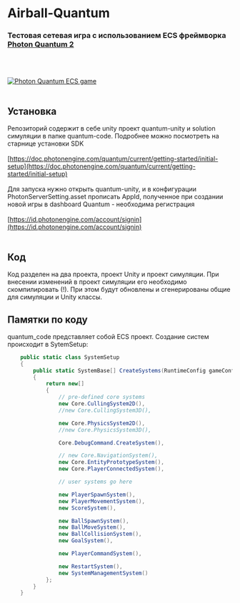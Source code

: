 # Airball-Quantum

### Тестовая сетевая игра с использованием ECS фреймворка [Photon Quantum 2](https://www.photonengine.com/quantum)
<br/>
<br/>

[![Photon Quantum ECS game](https://img.youtube.com/vi/RdnWkFfr25o/0.jpg)](https://www.youtube.com/watch?v=RdnWkFfr25o)
<br/>
<br/>
## Установка

Репозиторий содержит в себе unity проект quantum-unity и solution симуляции в папке quantum-code. Подробнее можно посмотреть на старнице установки SDK
<br><br>
[https://doc.photonengine.com/quantum/current/getting-started/initial-setup](https://doc.photonengine.com/quantum/current/getting-started/initial-setup)
<br><br>
Для запуска нужно открыть quantum-unity, и в конфигурации PhotonServerSetting.asset прописать AppId, полученное при создании новой игры в dashboard Quantum - необходима регистрация
<br><br>
[https://id.photonengine.com/account/signin](https://id.photonengine.com/account/signin)
<br><br>
## Код
Код разделен на два проекта, проект Unity и проект симуляции. При внесении изменений в проект симуляции его необходимо скомпилировать (!). При этом будут обновлены и сгенерированы общие для симуляции и Unity классы.


## Памятки по коду

quantum_code представляет собой ECS проект. Создание систем происходит в SytemSetup:


```C#
    public static class SystemSetup
    {
        public static SystemBase[] CreateSystems(RuntimeConfig gameConfig, SimulationConfig simulationConfig)
        {
            return new[]
            {
                // pre-defined core systems
                new Core.CullingSystem2D(),
                //new Core.CullingSystem3D(),

                new Core.PhysicsSystem2D(),
                //new Core.PhysicsSystem3D(),

                Core.DebugCommand.CreateSystem(),

                // new Core.NavigationSystem(),
                new Core.EntityPrototypeSystem(),
                new Core.PlayerConnectedSystem(),

                // user systems go here

                new PlayerSpawnSystem(),
                new PlayerMovementSystem(),
                new ScoreSystem(), 

                new BallSpawnSystem(),
                new BallMoveSystem(),
                new BallCollisionSystem(),
                new GoalSystem(),

                new PlayerCommandSystem(),

                new RestartSystem(),
                new SystemManagementSystem()
            };
        }
    }
```
